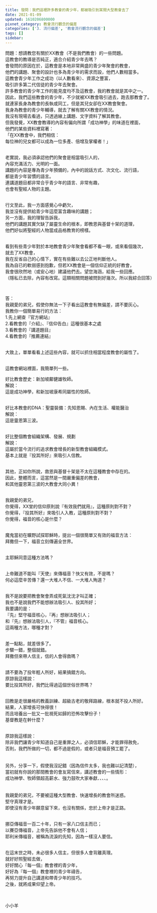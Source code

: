 ```yaml
---
title: 發問：我們這裡許多教會的青少年，都被吸引到某間大型教會去了
date: 2021-01-09
updated: 1610206800000
pixnet_category: 教會流行觀念的偏差
categories: ['3. 流行偏差', '教會流行觀念的偏差']
tags: []
sidebar: 
---
```


<p>問題：想請教您有關於XX教會（不是我們教會）的一些問題。<br/>
這教會的教導是否純正，適合介紹青少年去嗎？<br/>
會發問的原因在於，這教會是本地非常興盛的青少年聚會的教會，<br/>
他們的講題、聚會的設計也多為青少年的需求而設，他們人數相當多。<br/>
這教會青少年工作之成功（以人數看來）、資源之豐富，<br/>
吸引許多第二代信徒的青少年去聚會。<br/>
許多教會的青少年工作的能見度均不及這教會，我的教會就是其中之一。<br/>
因此，我們這些教會的青少年，不少就被XX教會吸引過去，跑去那教會了。<br/>
就連家長身為教會的長執或同工，但是其兒女卻在XX教會聚會。<br/>
我身為教會的青少年輔導，就去了解有關XX教會的情況。<br/>
我沒有現場去看過，只透過線上講題、文字資料了解其教會。<br/>
但我發覺，XX教會教導的內容有偏向所謂「成功神學」的味道在裡面，<br/>
他們的某些資料裡寫著：<br/>
「在XX教會中，我們相信：<br/>
每位神的兒女都可以成為一位多產、倍增及掌權者！」</p>
<p><br/>
老實說，我必須承認他們的聚會是相當吸引人的，<br/>
內容充滿活力、光明的一面。<br/>
講題的內容是專為青少年預備的，內中的說話方式、次文化、流行語，<br/>
都是青少年習慣的語言。<br/>
連講道題目都非常合乎青少年的語言、非常有趣，<br/>
也會有聖經人物的主題。</p>
<p><br/>
行文至此，我一方面感覺心中虧欠，<br/>
我並沒有提供給青少年這麼富含趣味的講題；<br/>
另一方面，我的理智告訴我，<br/>
他們的講題其實欠缺了屬靈生命的根本，即教恩與基督十架的道理，<br/>
他們好似將聖經的人物當成品格教育的榜樣。</p>
<p><br/>
看到有些青少年對於本地教會青少年聚會看都不看一眼，或來看個幾次，<br/>
就去了XX教會，<br/>
我在反省自己的心情下，實在有些難以去公正地判斷他人。<br/>
我為自已的軟弱感到抱歉，但若XX教會是一個信仰正統的好教會，<br/>
我會很欣然地（或安心地）建議他們去。望您海涵，給我一些回應。<br/>
（隱私已去除，內容有改寫。這類相關問題被問到好幾次。所以我綜合回答）</p>
<p> </p>
<p>答：<br/>
我親愛的弟兄，假使你無法一下子看出這教會有無偏差，請不要灰心。<br/>
我教你一個簡單易行的方法：<br/>
1.先上網查『官方網站』<br/>
2.看教會的『介紹』、『信仰告白』這種很基本之處<br/>
3.看教會的『講道題目』<br/>
4.看教會的『推薦連結』</p>
<p><br/>
大致上，單單看看上述這些內容，就可以抓住相當程度教會的屬性了。</p>
<p><br/>
這教會網站裡面，我簡單列一些。</p>
<p>好比教會歷史：新加坡鄺健雄牧師。<br/>
解說：<br/>
這是成功神學，和新加坡康希同屬性的牧師。</p>
<p><br/>
好比本教會的DNA：聖靈裝備：先知恩賜、內在生活、權能醫治<br/>
解說：<br/>
這是靈恩第三波。</p>
<p><br/>
好比整個教會組織架構、發展、規劃<br/>
解說：<br/>
這屬於當今流行的追求教會增長的新型教會組織模式。<br/>
基本上就是『投其所好』來吸引人信教。</p>
<p><br/>
其他，正如你所說，救恩與基督十架是不太在這種教會中存在的。<br/>
因此，整體而言，這當然是一間嚴重偏差的教會，<br/>
和其他靈恩第三波的大教會大同小異！</p>
<p><br/>
我親愛的弟兄，<br/>
你覺得，XX堂的信仰原則說『有效我們就用』，這種原則對不對？<br/>
你覺得，『投其所好』來吸引人入教，這種原則對不對？<br/>
你覺得，福音的核心是什麼？</p>
<p><br/>
魔鬼當初在曠野試探耶穌時，提出一個很簡單又有效的福音方法：<br/>
拜撒但一下，福音立刻傳遍全世界。</p>
<p><br/>
主耶穌同意這種方法嗎？</p>
<p><br/>
上帝難道不能叫『天使』來傳福音？快又有效，不是嗎？<br/>
何必這麼辛苦傳？還一大堆人不信、一大堆人殉道？</p>
<p><br/>
我不是說要把教會聚會弄成死氣沈沈才叫正確；<br/>
我也不是說我們不能想辦法吸引人、投其所好；<br/>
我要講的是：<br/>
『先』堅守福音核心，『再』想辦法吸引人；<br/>
和『先』想辦法吸引人，『不管』福音核心。<br/>
這兩種方法，哪種才對？<br/>
 </p>
<p>差一點點，就差很多了。<br/>
步驟一錯，整個就錯。<br/>
拜撒但來帶人信主，信的人會得救嗎？<br/>
 </p>
<p>請不要為了投年輕人所好，結果搞錯方向。<br/>
原諒我這樣說：<br/>
要比投其所好，我們比得過這個世俗世界嗎？<br/>
 </p>
<p>回教是走很嚴格的教義訓練、超級古老的敬拜路線，根本就不投人所好。<br/>
結果，人家增長可快得很！<br/>
而且培養出一批又一批視死如歸的恐怖攻擊份子！<br/>
基督教是在幹什麼？<br/>
 </p>
<p>原諒我這樣說：<br/>
除非我們讓青少年知道自己是重罪之人，必須信耶穌，才能罪得赦免，<br/>
否則，我們所做的一切，都不過是假的，或者只是福音預工罷了。<br/>
 <br/>
 <br/>
另外，分享一下，假使我沒記錯（因為信件太多，我也難以記清楚），<br/>
當初就有你說的那間教會的會友寫信來，講述教會的一些情形：<br/>
成功神學、牧師領超高薪水、強力鼓吹大家奉獻、、、、。<br/>
 <br/>
 <br/>
我親愛的弟兄，不要被這種大型教會、快速增長的教會所迷惑。<br/>
堅守真理才是。<br/>
即使沒有青少年願意留下來，也沒有關係，忠於上帝才是正路。<br/>
 </p>
<p>挪亞傳福音一百二十年，只有一家八口信主而已；<br/>
以賽亞傳福音，上帝先告訴他不會有人信；<br/>
耶利米傳福音，被稱為流淚的先知，因為一樣沒人要信。<br/>
 </p>
<p>在這末世之時，未必很多人信主，但很多人會背離真理。<br/>
就好好照聖經去做，<br/>
好好關心『每一個』教會裡的青少年，<br/>
好好為『每一個』教會裡的青少年禱告，<br/>
再努力提升自己講道和帶青少年的技巧。<br/>
之後，就將成果仰望上帝。<br/>
 <br/>
 </p>
<p>小小羊</p>
